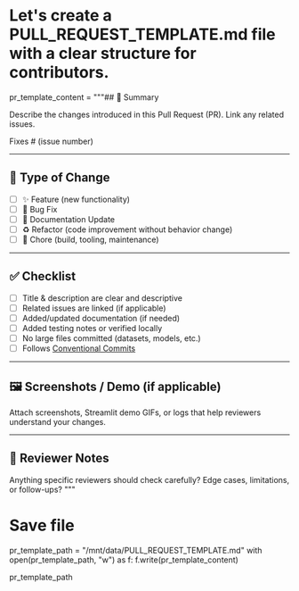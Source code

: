 # Let's create a PULL_REQUEST_TEMPLATE.md file with a clear structure for contributors.

pr_template_content = """## 📌 Summary

Describe the changes introduced in this Pull Request (PR). Link any related issues.

Fixes # (issue number)

---

## 🔀 Type of Change

- [ ] ✨ Feature (new functionality)
- [ ] 🐛 Bug Fix
- [ ] 📝 Documentation Update
- [ ] ♻️ Refactor (code improvement without behavior change)
- [ ] 🔧 Chore (build, tooling, maintenance)

---

## ✅ Checklist

- [ ] Title & description are clear and descriptive
- [ ] Related issues are linked (if applicable)
- [ ] Added/updated documentation (if needed)
- [ ] Added testing notes or verified locally
- [ ] No large files committed (datasets, models, etc.)
- [ ] Follows [Conventional Commits](https://www.conventionalcommits.org/)

---

## 🖼️ Screenshots / Demo (if applicable)

Attach screenshots, Streamlit demo GIFs, or logs that help reviewers understand your changes.

---

## 🚨 Reviewer Notes

Anything specific reviewers should check carefully? Edge cases, limitations, or follow-ups?
"""

# Save file
pr_template_path = "/mnt/data/PULL_REQUEST_TEMPLATE.md"
with open(pr_template_path, "w") as f:
    f.write(pr_template_content)

pr_template_path
